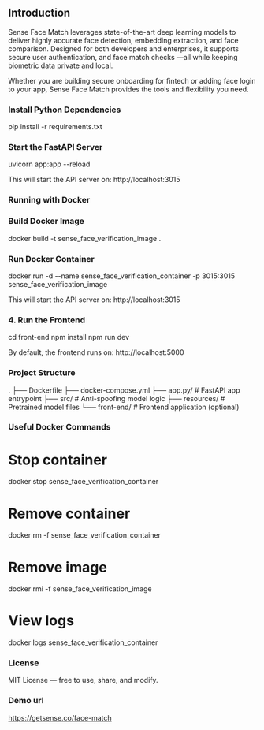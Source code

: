
## Introduction
Sense Face Match leverages state-of-the-art deep learning models to deliver highly accurate face detection, embedding extraction, and face comparison. Designed for both developers and enterprises, it supports secure user authentication, and face match checks —all while keeping biometric data private and local.

Whether you are building secure onboarding for fintech or adding face login to your app, Sense Face Match provides the tools and flexibility you need.

### Install Python Dependencies
pip install -r requirements.txt

### Start the FastAPI Server
uvicorn app:app --reload

This will start the API server on:
http://localhost:3015


### Running with Docker
### Build Docker Image
docker build -t sense_face_verification_image .

### Run Docker Container
docker run -d --name sense_face_verification_container -p 3015:3015 sense_face_verification_image

This will start the API server on:
http://localhost:3015


### 4. Run the Frontend

cd front-end
npm install
npm run dev

By default, the frontend runs on:
http://localhost:5000


### Project Structure
.
├── Dockerfile
├── docker-compose.yml
├── app.py/              # FastAPI app entrypoint
├── src/                 # Anti-spoofing model logic
├── resources/           # Pretrained model files
└── front-end/           # Frontend application (optional)


### Useful Docker Commands

# Stop container
docker stop sense_face_verification_container

# Remove container
docker rm -f sense_face_verification_container

# Remove image
docker rmi -f sense_face_verification_image

# View logs
docker logs sense_face_verification_container


### License
MIT License — free to use, share, and modify.

### Demo url
https://getsense.co/face-match
